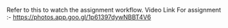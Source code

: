 Refer to this to watch the assignment workflow.
Video Link For assignment :- https://photos.app.goo.gl/1p61397dywNBBT4V6
